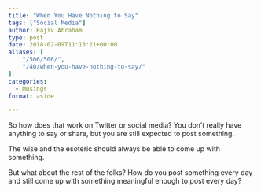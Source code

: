 ```yaml
---
title: "When You Have Nothing to Say"
tags: ["Social Media"]
author: Rajiv Abraham
type: post
date: 2018-02-09T11:13:21+00:00
aliases: [
    "/506/506/",
    "/40/when-you-have-nothing-to-say/"
]
categories:
  - Musings
format: aside

---
```

<p style="text-align: left;">
  So how does that work on Twitter or social media? You don&#8217;t really have anything to say or share, but you are still expected to post something.
</p>

<p style="text-align: left;">
  The wise and the esoteric should always be able to come up with something.
</p>

<p style="text-align: left;">
  But what about the rest of the folks? How do you post something every day and still come up with something meaningful enough to post every day?
</p>